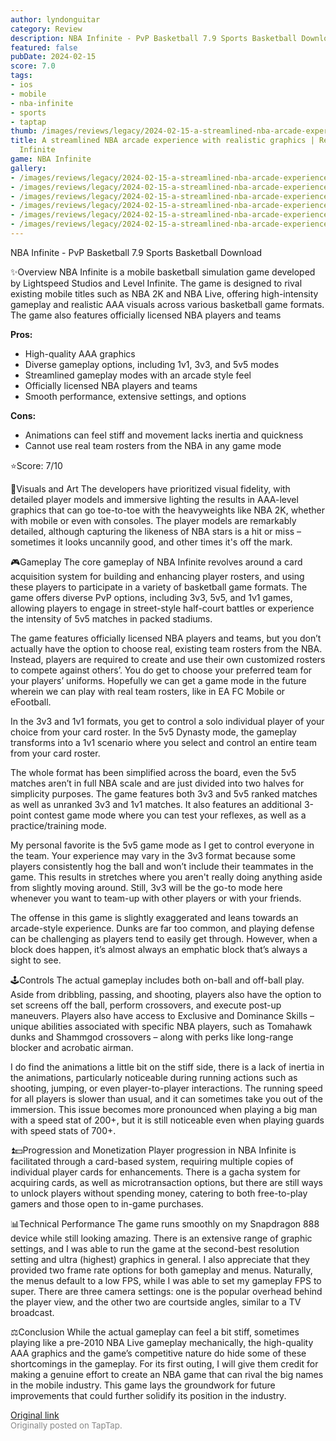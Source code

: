 ```yaml
---
author: lyndonguitar
category: Review
description: NBA Infinite - PvP Basketball 7.9 Sports Basketball Download
featured: false
pubDate: 2024-02-15
score: 7.0
tags:
- ios
- mobile
- nba-infinite
- sports
- taptap
thumb: /images/reviews/legacy/2024-02-15-a-streamlined-nba-arcade-experience-with-realistic-graphics--review---nba-infinite-0.avif
title: A streamlined NBA arcade experience with realistic graphics | Review - NBA
  Infinite
game: NBA Infinite
gallery:
- /images/reviews/legacy/2024-02-15-a-streamlined-nba-arcade-experience-with-realistic-graphics--review---nba-infinite-0.avif
- /images/reviews/legacy/2024-02-15-a-streamlined-nba-arcade-experience-with-realistic-graphics--review---nba-infinite-1.avif
- /images/reviews/legacy/2024-02-15-a-streamlined-nba-arcade-experience-with-realistic-graphics--review---nba-infinite-2.avif
- /images/reviews/legacy/2024-02-15-a-streamlined-nba-arcade-experience-with-realistic-graphics--review---nba-infinite-3.avif
- /images/reviews/legacy/2024-02-15-a-streamlined-nba-arcade-experience-with-realistic-graphics--review---nba-infinite-4.avif
- /images/reviews/legacy/2024-02-15-a-streamlined-nba-arcade-experience-with-realistic-graphics--review---nba-infinite-5.avif
---
```

NBA Infinite - PvP Basketball
7.9
Sports
Basketball
Download

✨Overview
NBA Infinite is a mobile basketball simulation game developed by Lightspeed Studios and Level Infinite. The game is designed to rival existing mobile titles such as NBA 2K and NBA Live, offering high-intensity gameplay and realistic AAA visuals across various basketball game formats. The game also features officially licensed NBA players and teams


**Pros:**
- High-quality AAA graphics
- Diverse gameplay options, including 1v1, 3v3, and 5v5 modes
- Streamlined gameplay modes with an arcade style feel
- Officially licensed NBA players and teams
- Smooth performance, extensive settings, and options



**Cons:**
- Animations can feel stiff and movement lacks inertia and quickness
- Cannot use real team rosters from the NBA in any game mode


⭐️Score: 7/10

🎨Visuals and Art
The developers have prioritized visual fidelity, with detailed player models and immersive lighting the results in AAA-level graphics that can go toe-to-toe with the heavyweights like NBA 2K, whether with mobile or even with consoles. The player models are remarkably detailed, although capturing the likeness of NBA stars is a hit or miss – sometimes it looks uncannily good, and other times it's off the mark.

🎮Gameplay
The core gameplay of NBA Infinite revolves around a card acquisition system for building and enhancing player rosters, and using these players to participate in a variety of basketball game formats. The game offers diverse PvP options, including 3v3, 5v5, and 1v1 games, allowing players to engage in street-style half-court battles or experience the intensity of 5v5 matches in packed stadiums.

The game features officially licensed NBA players and teams, but you don’t actually have the option to choose real, existing team rosters from the NBA. Instead, players are required to create and use their own customized rosters to compete against others’. You do get to choose your preferred team for your players’ uniforms. Hopefully we can get a game mode in the future wherein we can play with real team rosters, like in EA FC Mobile or eFootball.

In the 3v3 and 1v1 formats, you get to control a solo individual player of your choice from your card roster. In the 5v5 Dynasty mode, the gameplay transforms into a 1v1 scenario where you select and control an entire team from your card roster.

The whole format has been simplified across the board, even the 5v5 matches aren’t in full NBA scale and are just divided into two halves for simplicity purposes. The game features both 3v3 and 5v5 ranked matches as well as unranked 3v3 and 1v1 matches. It also features an additional 3-point contest game mode where you can test your reflexes, as well as a practice/training mode.

My personal favorite is the 5v5 game mode as I get to control everyone in the team. Your experience may vary in the 3v3 format because some players consistently hog the ball and won’t include their teammates in the game. This results in stretches where you aren't really doing anything aside from slightly moving around. Still, 3v3 will be the go-to mode here whenever you want to team-up with other players or with your friends.

The offense in this game is slightly exaggerated and leans towards an arcade-style experience. Dunks are far too common, and playing defense can be challenging as players tend to easily get through. However, when a block does happen, it’s almost always an emphatic block that’s always a sight to see.

🕹Controls
The actual gameplay includes both on-ball and off-ball play. Aside from dribbling, passing, and shooting, players also have the option to set screens off the ball, perform crossovers, and execute post-up maneuvers. Players also have access to Exclusive and Dominance Skills – unique abilities associated with specific NBA players, such as Tomahawk dunks and Shammgod crossovers – along with perks like long-range blocker and acrobatic airman.

I do find the animations a little bit on the stiff side, there is a lack of inertia in the animations, particularly noticeable during running actions such as shooting, jumping, or even player-to-player interactions. The running speed for all players is slower than usual, and it can sometimes take you out of the immersion. This issue becomes more pronounced when playing a big man with a speed stat of 200+, but it is still noticeable even when playing guards with speed stats of 700+.

⏫💵Progression and Monetization
Player progression in NBA Infinite is facilitated through a card-based system, requiring multiple copies of individual player cards for enhancements. There is a gacha system for acquiring cards, as well as microtransaction options, but there are still ways to unlock players without spending money, catering to both free-to-play gamers and those open to in-game purchases.

📊Technical Performance
The game runs smoothly on my Snapdragon 888 device while still looking amazing. There is an extensive range of graphic settings, and I was able to run the game at the second-best resolution setting and ultra (highest) graphics in general. I also appreciate that they provided two frame rate options for both gameplay and menus. Naturally, the menus default to a low FPS, while I was able to set my gameplay FPS to super. There are three camera settings: one is the popular overhead behind the player view, and the other two are courtside angles, similar to a TV broadcast.

⚖️Conclusion
While the actual gameplay can feel a bit stiff, sometimes playing like a pre-2010 NBA Live gameplay mechanically, the high-quality AAA graphics and the game’s competitive nature do hide some of these shortcomings in the gameplay. For its first outing, I will give them credit for making a genuine effort to create an NBA game that can rival the big names in the mobile industry. This game lays the groundwork for future improvements that could further solidify its position in the industry.

[Original link](https://www.taptap.io/post/7007128)<br><span style="font-size: 0.95em; color: #888;">Originally posted on TapTap.</span>
